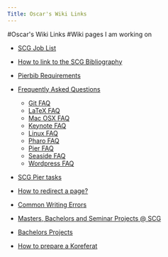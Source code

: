 ```yaml
---
Title: Oscar's Wiki Links
---
```

#Oscar's Wiki Links
#Wiki pages I am working on

- [SCG Job List](%base_url%/wiki/scgjoblist)
- [How to link to the SCG Bibliography](%base_url%/wiki/howtos/howToLinkToScgBib)
- [Pierbib Requirements](%base_url%/wiki/scgjoblist/scgpier/pierbib)
- [Frequently Asked Questions](%base_url%/wiki/faq)
	- [Git FAQ](%base_url%/wiki/faq/git)
	- [LaTeX FAQ](%base_url%/wiki/faq/latex)
	- [Mac OSX FAQ](%base_url%/wiki/faq/macosx)
	- [Keynote FAQ](%base_url%/wiki/faq/keynote)
	- [Linux FAQ](%base_url%/wiki/faq/LinuxFAQ)
	- [Pharo FAQ](%base_url%/wiki/faq/pharo)
	- [Pier FAQ](%base_url%/wiki/faq/pier)
	- [Seaside FAQ](%base_url%/wiki/faq/seaside)
	- [Wordpress FAQ](%base_url%/wiki/faq/wordpress)

- [SCG Pier tasks](%base_url%/wiki/scgjoblist/scgpier)
- [How to redirect a page?](%base_url%/wiki/faq/pier/howToRedirectAPage)
- [Common Writing Errors](%base_url%/wiki/howtos/commonwritingerrors)
- [Masters, Bachelors and Seminar Projects @ SCG](%base_url%/wiki/projects/mastersbachelorsprojects)
- [Bachelors Projects](%base_url%/wiki/projects/archive/bachelorsprojects)
- [How to prepare a Koreferat](%base_url%/wiki/howtos/howtoprepareakoreferat)
